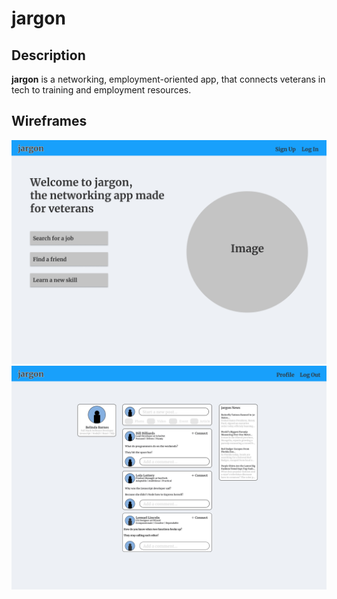 # jargon

## Description
**jargon** is a networking, employment-oriented app, that connects veterans in tech to training and employment resources.

## Wireframes
![Landing Page](public/assets/images/wireframes/LandingPage.png)
![Registered User Feed](public/assets/images/wireframes/RegisteredUserFeed.png)